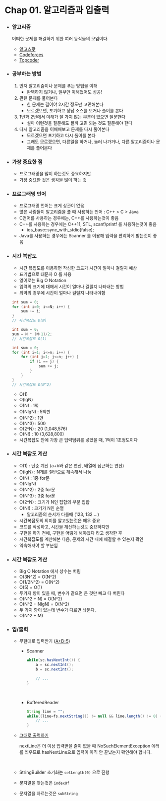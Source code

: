 # Chap 01. 알고리즘과 입출력

- ### 알고리즘

  어떠한 문제를 해결하기 위한 여러 동작들의 모임이다.

  - [알고스팟](https://algospot.com/)
  - [Codeforces](http://codeforces.com/)
  - [Topcoder](https://www.topcoder.com/)

- ### 공부하는 방법

  1. 먼저 알고리즘이나 문제를 푸는 방법을 이해
     - 완벽하지 않거나, 일부만 이해했어도 성공!
  2. 관련 문제를 풀어본다
     - 한 문제는 길어야 2시간 정도만 고민해본다
     - 모르겠으면, 포기하고 정답 소스를 보거나 풀이를 본다
  3. 1번과 2번에서 이해가 잘 가지 않는 부분이 있으면 질문한다
     - 설마 이런것을 질문해도 될까 고민 되는 것도 질문해야 한다
  4. 다시 알고리즘을 이해해보고 문제를 다시 풀어본다
     - 모르겠으면 포기하고 다시 풀이를 본다
     - 그래도 모르겠으면, 다른일을 하거나, 놀러 나가거나, 다른 알고리즘이나 문제를 풀어본다

- ### 가장 중요한 점

  - 프로그래밍을 많이 하는것도 중요하지만
  - 가장 중요한 것은 생각을 많이 하는 것

- ### 프로그래밍 언어

  - 프로그래밍 언어는 크게 상관이 없음
  - 많은 사람들이 알고리즘을 풀 때 사용하는 언어 : C++ > C > Java
  - C언어를 사용하는 경우에는, C++를 사용하는것이 좋음
  - C++를 사용하는 경우에는 C++11, STL, scanf/printf 를 사용하는것이 좋음
    - ios_base::sync_with_stdio(false);
  - Java를 사용하는 경우에는 Scanner 를 이용해 입력을 편리하게 받는것이 좋음

- ### 시간 복잡도

  - 시간 복잡도를 이용하면 작성한 코드가 시간이 얼마나 걸릴지 예상
  - 표기법으로 대문자 O 를 사용
  - 영어로는 Big O Notation
  - 입력의 크기에 대해서 시간이 얼마나 걸릴지 나타내는 방법
  - 최악의 경우에 시간이 얼마나 걸릴지 나타내야함

  ```c++
  int sum = 0;
  for (int i=0; i<=N; i++) {
      sum += i;
  }
  // 시간복잡도 O(N)
  ```

  ```c
  int sum = 0;
  sum = N * (N+1)/2;
  // 시간복잡도 O(1)
  ```

  ```c++
  int sum = 0;
  for (int i=1; i<=n; i++) {
      for (int j=1; j<=n; j++) {
          if (i == j) {
              sum += j;
          }
      }
  }
  // 시간복잡도 O(N^2)
  ```

  - O(1)
  - O(lgN)
  - O(N) : 1억
  - O(NlgN) : 5백만
  - O(N^2) : 1만
  - O(N^3) : 500
  - O(2^N) : 20 (1,048,576)
  - O(N!) : 10 (3,628,800)
  - 시간복잡도 안에 가장 큰 입력범위를 넣었을 때, 1억이 1초정도이다

- ### 시간 복잡도 계산

  - O(1) : 단순 계산 (a+b와 같은 연산, 배열에 접근하는 연산)
  - O(lgN) : N개를 절반으로 계속해서 나눔
  - O(N) : 1중 for문
  - O(NlgN)
  - O(N^2) : 2중 for문
  - O(N^3) : 3중 for문
  - O(2^N) : 크기가 N인 집합의 부분 집합
  - O(N!) : 크기가 N인 순열
    - 알고리즘의 순서가 다를때 (123, 132 ...)
  - 시간복잡도의 의미를 알고있는것은 매우 중요
  - 코드를 작성하고, 시간을 계산하는것도 중요하지만
  - 구현을 하기 전에, 구현을 어떻게 해야겠다 라고 생각한 후
  - 시간복잡도를 계산해본 다음, 문제의 시간 내에 해결할 수 있는지 확인
  - 익숙해져야 할 부분임

- ### 시간 복잡도 계산

  - Big O Notation 에서 상수는 버림
  - O(3N^2) = O(N^2)
  - O(1/2N^2) = O(N^2)
  - O(5) = O(1)
  - 두가지 항이 있을 때, 변수가 같으면 큰 것만 빼고 다 버린다
  - O(N^2 + N) = O(N^2)
  - O(N^2 + NlgN) = O(N^2)
  - 두 가지 항이 있는데 변수가 다르면 놔둔다.
  - O(N^2 + M)

- ### 입/출력

  - 무한대로 입력받기 ([A+B-5](https://www.acmicpc.net/problem/10952))

    - Scanner

      ```java
      while(sc.hasNextInt()) {
          a = sc.nextInt();
          b = sc.nextInt();
          
          // ...
      }
      ```

      ​

    - BufferedReader

      ```java
      String line = "";
      while((line=fs.nextString()) != null && line.length() != 0) {
          // ...
      }

      ```

  - [그대로 출력하기](https://www.acmicpc.net/problem/11718)

    nextLine은 더 이상 입력받을 줄이 없을 때 NoSuchElementException 에러를 띄우므로 hasNextLine으로 입력이 아직 안 끝났는지 확인해야 합니다.

    ​

  - StringBuilder 초기화는 `setLength(0)` 으로 진행

  - 문자열을 찾는것은 `indexOf`

  - 문자열을 자르는것은 `subString`






​

​








































